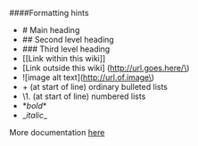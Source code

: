 ####Formatting hints
+ \# Main heading
+ \#\# Second level heading
+ \#\#\# Third level heading
+ \[\[Link within this wiki\]\]
+ \[Link outside this wiki\] \(http://url.goes.here/\)
+ \!\[image alt text\]\(http://url.of.image\)
+ \+ (at start of line) ordinary bulleted lists
+ \1\. (at start of line) numbered lists
+ \**bold*\*
+ \__italic_\_

More documentation [here](http://daringfireball.net/projects/markdown/syntax)